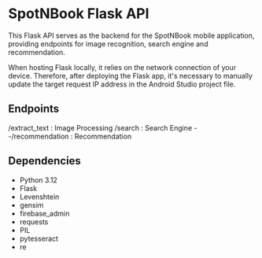 # SpotNBook Flask API

This Flask API serves as the backend for the SpotNBook mobile application, providing endpoints for image recognition, search engine and recommendation.

When hosting Flask locally, it relies on the network connection of your device. Therefore, after deploying the Flask app, it's necessary to manually update the target request IP address in the Android Studio project file.

## Endpoints

/extract_text       : Image Processing
/search             : Search Engine
--/recommendation   : Recommendation

## Dependencies

- Python 3.12
- Flask
- Levenshtein
- gensim
- firebase_admin
- requests
- PIL
- pytesseract
- re